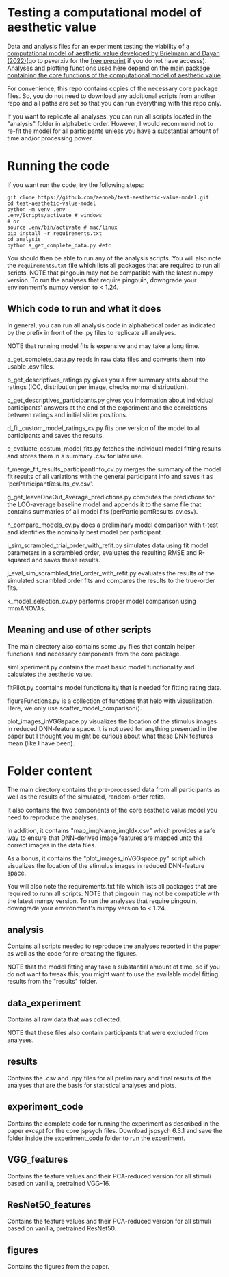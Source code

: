 # Testing a computational model of aesthetic value
Data and analysis files for an experiment testing the viability of [a computational model of aesthetic value developed by Brielmann and Dayan (2022)](https://psycnet.apa.org/fulltext/2022-78031-001.html)(go to psyarxiv for the [free preprint](https://psyarxiv.com/eaqkc/) if you do not have accesss).
Analyses and plotting functions used here depend on the [main package containing the core functions of the computational model of aesthetic value](https://github.com/aenneb/intro-aesthetic-value-model).

For convenience, this repo contains copies of the necessary core package files. So, you do not need to download any additional scripts from another repo and all paths are set so that you can run everything with this repo only. 

If you want to replicate all analyses, you can run all scripts located in the "analysis" folder in alphabetic order. However, I would recommend not to re-fit the model for all participants unless you have a substantial amount of time and/or processing power.

# Running the code

If you want run the code, try the following steps:

```
git clone https://github.com/aenneb/test-aesthetic-value-model.git 
cd test-aesthetic-value-model 
python -m venv .env 
.env/Scripts/activate # windows
# or 
source .env/bin/activate # mac/linux
pip install -r requirements.txt 
cd analysis 
python a_get_complete_data.py #etc
```

You should then be able to run any of the analysis scripts. You will also note the `requirements.txt` file which lists all packages that are required to run all scripts. NOTE that pingouin may not be compatible with the latest numpy version. To run the analyses that require pingouin, downgrade your environment's numpy version to < 1.24.

## Which code to run and what it does

In general, you can run all analysis code in alphabetical order as indicated by the prefix in front of the .py files to replicate all analyses.

NOTE that running model fits is expensive and may take a long time.

a_get_complete_data.py reads in raw data files and converts them into usable .csv files.

b_get_descriptives_ratings.py gives you a few summary stats about the ratings (ICC, distribution per image, checks normal distribution).

c_get_descriptives_participants.py gives you information about individual participants' answers at the end of the experiment and the correlations between ratings and initial slider positions.

d_fit_custom_model_ratings_cv.py fits one version of the model to all participants and saves the results.

e_evaluate_costum_model_fits.py fetches the individual model fitting results and stores them in a summary .csv for later use.

f_merge_fit_results_participantInfo_cv.py merges the summary of the model fit results of all variations with the general participant info and saves it as 'perParticipantResults_cv.csv'.

g_get_leaveOneOut_Average_predictions.py computes the predictions for the LOO-average baseline model and appends it to the same file that contains summaries of all model fits (perParticipantResults_cv.csv).

h_compare_models_cv.py does a preliminary model comparison with t-test and identifies the nominally best model per participant.

i_sim_scrambled_trial_order_with_refit.py simulates data using fit model parameters in a scrambled order, evaluates the resulting RMSE and R-squared and saves these results.

j_eval_sim_scrambled_trial_order_with_refit.py evaluates the results of the simulated scrambled order fits and compares the results to the true-order fits.

k_model_selection_cv.py performs proper model comparison using rmmANOVAs.


## Meaning and use of other scripts

The main directory also contains some .py files that contain helper functions and necessary components from the core package.

simExperiment.py contains the most basic model functionality and calculates the aesthetic value.

fitPilot.py coontains model functionality that is needed for fitting rating data.

figureFunctions.py is a collection of functions that help with visualization. Here, we only use scatter_model_comparison().

plot_images_inVGGspace.py visualizes the location of the stimulus images in reduced DNN-feature space. It is not used for anything presented in the paper but I thought you might be curious about what these DNN features mean (like I have been).


# Folder content

The main directory contains the pre-processed data from all participants as well as the results of the simulated, random-order refits.

It also contains the two components of the core aesthetic value model you need to reproduce the analyses.

In addition, it contains "map_imgName_imgIdx.csv" which provides a safe way to ensure that DNN-derived image features are mapped unto the correct images in the data files. 

As a bonus, it contains the "plot_images_inVGGspace.py" script which visualizes the location of the stimulus images in reduced DNN-feature space.

You will also note the requirements.txt file which lists all packages that are required to runn all scripts. NOTE that pingouin may not be compatible with the latest numpy version. To run the analyses that require pingouin, downgrade your environment's numpy version to < 1.24.

## analysis

Contains all scripts needed to reproduce the analyses reported in the paper as well as the code for re-creating the figures. 

NOTE that the model fitting may take a substantial amount of time, so if you do not want to tweak this, you might want to use the available model fitting results from the "results" folder.

## data_experiment

Contains all raw data that was collected. 

NOTE that these files also contain participants that were excluded from analyses.

## results

Contains the .csv and .npy files for all preliminary and final results of the analyses that are the basis for statistical analyses and plots.

## experiment_code

Contains the complete code for running the experiment as described in the paper *except* for the core jspsych files. Download jspsych 6.3.1 and save the folder inside the experiment_code folder to run the experiment.

## VGG_features

Contains the feature values and their PCA-reduced version for all stimuli based on vanilla, pretrained VGG-16.

## ResNet50_features

Contains the feature values and their PCA-reduced version for all stimuli based on vanilla, pretrained ResNet50.

## figures

Contains the figures from the paper.


